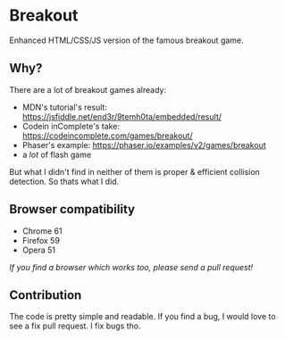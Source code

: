 # Breakout
Enhanced HTML/CSS/JS version of the famous breakout game.

## Why?
There are a lot of breakout games already:
- MDN's tutorial's result: https://jsfiddle.net/end3r/9temh0ta/embedded/result/
- Codein inComplete's take: https://codeincomplete.com/games/breakout/
- Phaser's example: https://phaser.io/examples/v2/games/breakout
- a *lot* of flash game

But what I didn't find in neither of them is proper & efficient collision detection.
So thats what I did.

## Browser compatibility
- Chrome 61
- Firefox 59
- Opera 51

*If you find a browser which works too, please send a pull request!*

## Contribution
The code is pretty simple and readable.
If you find a bug, I would love to see a fix pull request.
I fix bugs tho.
